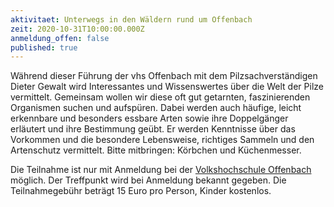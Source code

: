 ```yaml
---
aktivitaet: Unterwegs in den Wäldern rund um Offenbach
zeit: 2020-10-31T10:00:00.000Z
anmeldung_offen: false
published: true
---
```

Während dieser Führung der vhs Offenbach mit dem Pilzsachverständigen Dieter Gewalt wird Interessantes und Wissenswertes über die Welt der Pilze vermittelt. Gemeinsam wollen wir diese oft gut getarnten, faszinierenden Organismen suchen und aufspüren. Dabei werden auch häufige, leicht erkennbare und besonders essbare Arten sowie ihre Doppelgänger erläutert und ihre Bestimmung geübt. Er werden Kenntnisse über das Vorkommen und die besondere Lebensweise, richtiges Sammeln und den Artenschutz vermittelt. Bitte mitbringen: Körbchen und Küchenmesser. 

Die Teilnahme ist nur mit Anmeldung bei der [Volkshochschule Offenbach](http://www.vhs-offenbach.de) möglich. Der Treffpunkt wird bei Anmeldung bekannt gegeben. Die Teilnahmegebühr beträgt 15 Euro pro Person, Kinder kostenlos.
